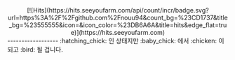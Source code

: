 <div align=center> 
[![Hits](https://hits.seeyoufarm.com/api/count/incr/badge.svg?url=https%3A%2F%2Fgithub.com%2Fnouu94&count_bg=%23CD1737&title_bg=%23555555&icon=&icon_color=%23DB6A6A&title=hits&edge_flat=true)](https://hits.seeyoufarm.com)
  
</div>
------------------
:hatching_chick: 인 상태지만 :baby_chick: 에서 :chicken: 이 되고 :bird: 될 겁니다.


